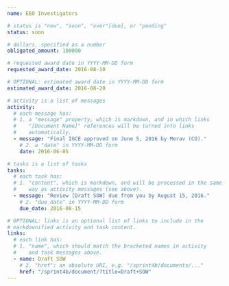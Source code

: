 ```yaml
---
name: EEO Investigators

# status is "new", "soon", "over"[due], or "pending"
status: soon

# dollars, specified as a number
obligated_amount: 100000

# requested award date in YYYY-MM-DD form
requested_award_date: 2016-08-10

# OPTIONAL: estimated award date in YYYY-MM-DD form
estimated_award_date: 2016-08-20

# activity is a list of messages
activity:
  # each message has:
  # 1. a "message" property, which is markdown, and in which links
  #    "[Document Name]" references will be turned into links
  #    automatically.
  - message: "Final IGCE approved on June 5, 2016 by Merav (CO)."
    # 2. a "date" in YYYY-MM-DD form
    date: 2016-06-05

# tasks is a list of tasks
tasks:
  # each task has:
  # 1. "content", which is markdown, and will be processed in the same
  #    way as activity messages (see above).
  - message: "Review [Draft SOW] due from you by August 15, 2016."
    # 2. "due_date" in YYYY-MM-DD form
    due_date: 2016-08-15

# OPTIONAL: links is an optional list of links to include in the
# markdownified activity and task content.
links:
  # each link has:
  # 1. "name", which should match the bracketed names in activity
  #    and task messages above.
  - name: Draft SOW
    # 2. "href": an absolute URI, e.g. "/sprint4b/documents/..."
    href: "/sprint4b/document/?title=Draft+SOW"
---
```

